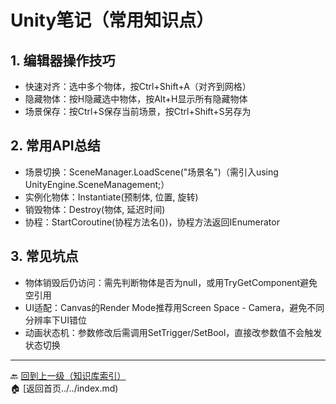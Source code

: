 # Unity笔记（常用知识点）

## 1. 编辑器操作技巧
- 快速对齐：选中多个物体，按Ctrl+Shift+A（对齐到网格）
- 隐藏物体：按H隐藏选中物体，按Alt+H显示所有隐藏物体
- 场景保存：按Ctrl+S保存当前场景，按Ctrl+Shift+S另存为

## 2. 常用API总结
- 场景切换：SceneManager.LoadScene("场景名")（需引入using UnityEngine.SceneManagement;）
- 实例化物体：Instantiate(预制体, 位置, 旋转)
- 销毁物体：Destroy(物体, 延迟时间)
- 协程：StartCoroutine(协程方法名())，协程方法返回IEnumerator

## 3. 常见坑点
- 物体销毁后仍访问：需先判断物体是否为null，或用TryGetComponent避免空引用
- UI适配：Canvas的Render Mode推荐用Screen Space - Camera，避免不同分辨率下UI错位
- 动画状态机：参数修改后需调用SetTrigger/SetBool，直接改参数值不会触发状态切换

---
🔙 [回到上一级（知识库索引）](index.md)  
🏠 [返回首页../../index.md)
